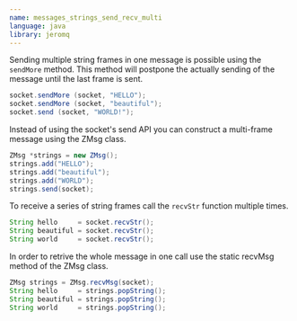 ```yaml
---
name: messages_strings_send_recv_multi
language: java
library: jeromq
---
```


Sending multiple string frames in one message is possible using the `sendMore`
method. This method will postpone the actually sending of the message until the
last frame is sent.

```java
socket.sendMore (socket, "HELLO");
socket.sendMore (socket, "beautiful");
socket.send (socket, "WORLD!");
```

Instead of using the socket's send API you can construct a multi-frame message
using the ZMsg class.

```java
ZMsg *strings = new ZMsg();
strings.add("HELLO");
strings.add("beautiful");
strings.add("WORLD");
strings.send(socket);
```

To receive a series of string frames call the `recvStr` function multiple times.

```java
String hello     = socket.recvStr();
String beautiful = socket.recvStr();
String world 	 = socket.recvStr();
```

In order to retrive the whole message in one call use the static recvMsg method
of the ZMsg class.

```java
ZMsg strings = ZMsg.recvMsg(socket);
String hello     = strings.popString();
String beautiful = strings.popString();
String world     = strings.popString();
```
